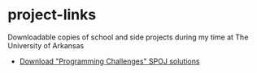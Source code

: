 # project-links
Downloadable copies of school and side projects during my time at The University of Arkansas

- [Download "Programming Challenges" SPOJ solutions](https://github.com/cag029/project-links/raw/main/PC_exercises.zip)
